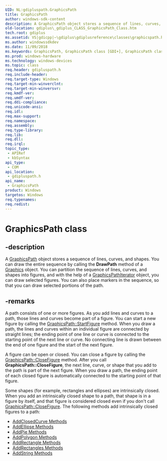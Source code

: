 ```yaml
---
UID: NL:gdipluspath.GraphicsPath
title: GraphicsPath
author: windows-sdk-content
description: A GraphicsPath object stores a sequence of lines, curves, and shapes.
old-location: gdiplus\_gdiplus_CLASS_GraphicsPath_Class.htm
tech.root: gdiplus
ms.assetid: VS|gdicpp|~\gdiplus\gdiplusreference\classes\graphicspath.htm
ms.author: windowssdkdev
ms.date: 11/09/2018
ms.keywords: GraphicsPath, GraphicsPath class [GDI+], GraphicsPath class [GDI+],described, _gdiplus_CLASS_GraphicsPath_Class, gdiplus._gdiplus_CLASS_GraphicsPath_Class, gdipluspath/GraphicsPath
ms.prod: windows-hardware
ms.technology: windows-devices
ms.topic: class
req.header: gdipluspath.h
req.include-header: 
req.target-type: Windows
req.target-min-winverclnt: 
req.target-min-winversvr: 
req.kmdf-ver: 
req.umdf-ver: 
req.ddi-compliance: 
req.unicode-ansi: 
req.idl: 
req.max-support: 
req.namespace: 
req.assembly: 
req.type-library: 
req.lib: 
req.dll: 
req.irql: 
topic_type:
 - APIRef
 - kbSyntax
api_type:
 - COM
api_location:
 - gdipluspath.h
api_name:
 - GraphicsPath
product: Windows
targetos: Windows
req.typenames: 
req.redist: 
---
```


# GraphicsPath class


## -description


A <a href="https://msdn.microsoft.com/933dd879-480c-4b8a-965a-1656382d849a">GraphicsPath</a> object stores a sequence of lines, curves, and shapes. You can draw the entire sequence by calling the 
			<b>DrawPath</b> method of a 
			<a href="https://msdn.microsoft.com/7e874710-3cd3-42c8-bd2f-8a779b19ba59">Graphics</a> object. You can partition the sequence of lines, curves, and shapes into figures, and with the help of a 
			<a href="https://msdn.microsoft.com/f534b1b2-1fe3-4f30-8a7f-30d44f11d297">GraphicsPathIterator</a> object, you can draw selected figures. You can also place markers in the sequence, so that you can draw selected portions of the path.


## -remarks



A path consists of one or more figures. As you add lines and curves to a path, those lines and curves become part of a figure. You can start a new figure by calling the <a href="https://msdn.microsoft.com/3c503ff5-6f20-45bd-b61e-13dd0f3efca5">GraphicsPath::StartFigure</a> method. When you draw a path, the lines and curves within an individual figure are connected by straight lines; the ending point of one line or curve is connected to the starting point of the next line or curve. No connecting line is drawn between the end of one figure and the start of the next figure.

A figure can be open or closed. You can close a figure by calling the <a href="https://msdn.microsoft.com/8f828820-7dd6-4dd0-959c-4dcfb1ca6ac7">GraphicsPath::CloseFigure</a> method. After you call <b>GraphicsPath::CloseFigure</b>, the next line, curve, or shape that you add to the path is part of the next figure. When you draw a path, the ending point of each closed figure is automatically connected to the starting point of that figure.

Some shapes (for example, rectangles and ellipses) are intrinsically closed. When you add an intrinsically closed shape to a path, that shape is in a figure by itself, and that figure is considered closed even if you don't call <a href="https://msdn.microsoft.com/8f828820-7dd6-4dd0-959c-4dcfb1ca6ac7">GraphicsPath::CloseFigure</a>. The following methods add intrinsically closed figures to a path: 

<ul>
<li>
<a href="https://msdn.microsoft.com/5a633a04-1de4-43f5-a898-d30245567e5d">AddClosedCurve Methods</a>
</li>
<li>
<a href="https://msdn.microsoft.com/39074cd8-267d-485a-8175-d0a25dcf9097">AddEllipse Methods</a>
</li>
<li>
<a href="https://msdn.microsoft.com/8327b2cc-855e-419e-82c1-2a424aef2838">AddPie Methods</a>
</li>
<li>
<a href="https://msdn.microsoft.com/c768a38e-0b64-4254-b844-ade567eaea8f">AddPolygon Methods</a>
</li>
<li>
<a href="https://msdn.microsoft.com/b86c87c0-7d6b-4e9d-b276-a98ac9a33772">AddRectangle Methods</a>
</li>
<li>
<a href="https://msdn.microsoft.com/467d4a61-8430-403c-90ed-f8c224ce3b61">AddRectangles Methods</a>
</li>
<li>
<a href="https://msdn.microsoft.com/048d67c9-1f57-4b05-b262-7d04ede69267">AddString Methods</a>
</li>
</ul>


